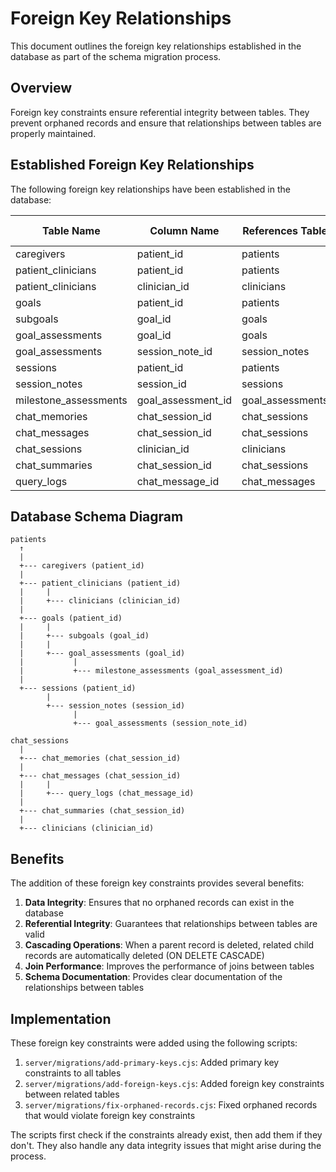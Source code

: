 # Foreign Key Relationships

This document outlines the foreign key relationships established in the database as part of the schema migration process.

## Overview

Foreign key constraints ensure referential integrity between tables. They prevent orphaned records and ensure that relationships between tables are properly maintained.

## Established Foreign Key Relationships

The following foreign key relationships have been established in the database:

| Table Name | Column Name | References Table | References Column |
|------------|-------------|------------------|-------------------|
| caregivers | patient_id | patients | id |
| patient_clinicians | patient_id | patients | id |
| patient_clinicians | clinician_id | clinicians | id |
| goals | patient_id | patients | id |
| subgoals | goal_id | goals | id |
| goal_assessments | goal_id | goals | id |
| goal_assessments | session_note_id | session_notes | id |
| sessions | patient_id | patients | id |
| session_notes | session_id | sessions | id |
| milestone_assessments | goal_assessment_id | goal_assessments | id |
| chat_memories | chat_session_id | chat_sessions | id |
| chat_messages | chat_session_id | chat_sessions | id |
| chat_sessions | clinician_id | clinicians | id |
| chat_summaries | chat_session_id | chat_sessions | id |
| query_logs | chat_message_id | chat_messages | id |

## Database Schema Diagram

```
patients
  ↑
  |
  +--- caregivers (patient_id)
  |
  +--- patient_clinicians (patient_id)
  |     |
  |     +--- clinicians (clinician_id)
  |
  +--- goals (patient_id)
  |     |
  |     +--- subgoals (goal_id)
  |     |
  |     +--- goal_assessments (goal_id)
  |           |
  |           +--- milestone_assessments (goal_assessment_id)
  |
  +--- sessions (patient_id)
        |
        +--- session_notes (session_id)
              |
              +--- goal_assessments (session_note_id)

chat_sessions
  |
  +--- chat_memories (chat_session_id)
  |
  +--- chat_messages (chat_session_id)
  |     |
  |     +--- query_logs (chat_message_id)
  |
  +--- chat_summaries (chat_session_id)
  |
  +--- clinicians (clinician_id)
```

## Benefits

The addition of these foreign key constraints provides several benefits:

1. **Data Integrity**: Ensures that no orphaned records can exist in the database
2. **Referential Integrity**: Guarantees that relationships between tables are valid
3. **Cascading Operations**: When a parent record is deleted, related child records are automatically deleted (ON DELETE CASCADE)
4. **Join Performance**: Improves the performance of joins between tables
5. **Schema Documentation**: Provides clear documentation of the relationships between tables

## Implementation

These foreign key constraints were added using the following scripts:

1. `server/migrations/add-primary-keys.cjs`: Added primary key constraints to all tables
2. `server/migrations/add-foreign-keys.cjs`: Added foreign key constraints between related tables
3. `server/migrations/fix-orphaned-records.cjs`: Fixed orphaned records that would violate foreign key constraints

The scripts first check if the constraints already exist, then add them if they don't. They also handle any data integrity issues that might arise during the process.
